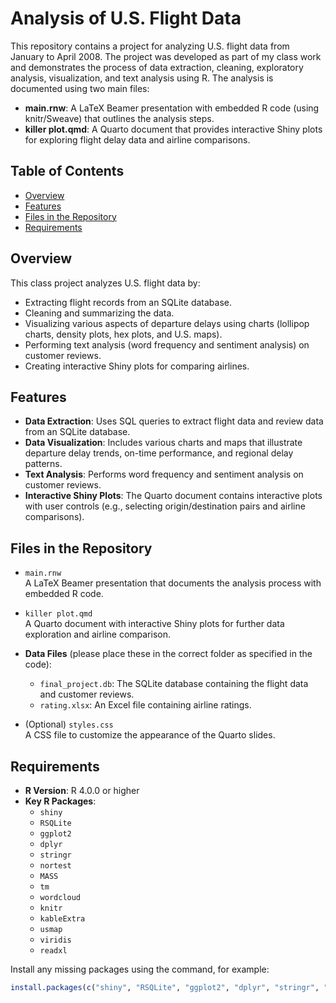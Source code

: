 # Analysis of U.S. Flight Data

This repository contains a project for analyzing U.S. flight data from January to April 2008. The project was developed as part of my class work and demonstrates the process of data extraction, cleaning, exploratory analysis, visualization, and text analysis using R. The analysis is documented using two main files:

- **main.rnw**: A LaTeX Beamer presentation with embedded R code (using knitr/Sweave) that outlines the analysis steps.
- **killer plot.qmd**: A Quarto document that provides interactive Shiny plots for exploring flight delay data and airline comparisons.

## Table of Contents

- [Overview](#overview)
- [Features](#features)
- [Files in the Repository](#files-in-the-repository)
- [Requirements](#requirements)

## Overview

This class project analyzes U.S. flight data by:
- Extracting flight records from an SQLite database.
- Cleaning and summarizing the data.
- Visualizing various aspects of departure delays using charts (lollipop charts, density plots, hex plots, and U.S. maps).
- Performing text analysis (word frequency and sentiment analysis) on customer reviews.
- Creating interactive Shiny plots for comparing airlines.

## Features

- **Data Extraction**: Uses SQL queries to extract flight data and review data from an SQLite database.
- **Data Visualization**: Includes various charts and maps that illustrate departure delay trends, on-time performance, and regional delay patterns.
- **Text Analysis**: Performs word frequency and sentiment analysis on customer reviews.
- **Interactive Shiny Plots**: The Quarto document contains interactive plots with user controls (e.g., selecting origin/destination pairs and airline comparisons).

## Files in the Repository

- `main.rnw`  
  A LaTeX Beamer presentation that documents the analysis process with embedded R code.

- `killer plot.qmd`  
  A Quarto document with interactive Shiny plots for further data exploration and airline comparison.

- **Data Files** (please place these in the correct folder as specified in the code):
  - `final_project.db`: The SQLite database containing the flight data and customer reviews.
  - `rating.xlsx`: An Excel file containing airline ratings.

- (Optional) `styles.css`  
  A CSS file to customize the appearance of the Quarto slides.

## Requirements

- **R Version**: R 4.0.0 or higher
- **Key R Packages**:
  - `shiny`
  - `RSQLite`
  - `ggplot2`
  - `dplyr`
  - `stringr`
  - `nortest`
  - `MASS`
  - `tm`
  - `wordcloud`
  - `knitr`
  - `kableExtra`
  - `usmap`
  - `viridis`
  - `readxl`
  
Install any missing packages using the command, for example:

```r
install.packages(c("shiny", "RSQLite", "ggplot2", "dplyr", "stringr", "nortest", "MASS", "tm", "wordcloud", "knitr", "kableExtra", "usmap", "viridis", "readxl"))
```
